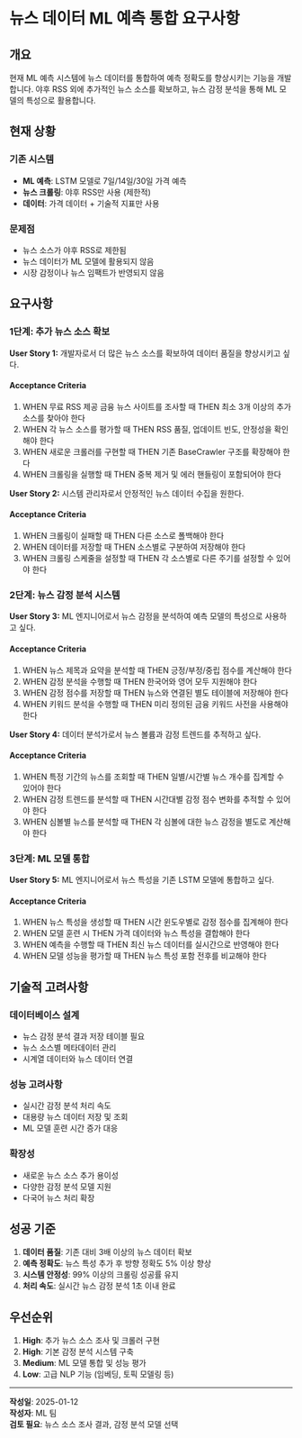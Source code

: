 # 뉴스 데이터 ML 예측 통합 요구사항

## 개요

현재 ML 예측 시스템에 뉴스 데이터를 통합하여 예측 정확도를 향상시키는 기능을 개발합니다.
야후 RSS 외에 추가적인 뉴스 소스를 확보하고, 뉴스 감정 분석을 통해 ML 모델의 특성으로 활용합니다.

## 현재 상황

### 기존 시스템
- **ML 예측**: LSTM 모델로 7일/14일/30일 가격 예측
- **뉴스 크롤링**: 야후 RSS만 사용 (제한적)
- **데이터**: 가격 데이터 + 기술적 지표만 사용

### 문제점
- 뉴스 소스가 야후 RSS로 제한됨
- 뉴스 데이터가 ML 모델에 활용되지 않음
- 시장 감정이나 뉴스 임팩트가 반영되지 않음

## 요구사항

### 1단계: 추가 뉴스 소스 확보

**User Story 1:** 개발자로서 더 많은 뉴스 소스를 확보하여 데이터 품질을 향상시키고 싶다.

#### Acceptance Criteria
1. WHEN 무료 RSS 제공 금융 뉴스 사이트를 조사할 때 THEN 최소 3개 이상의 추가 소스를 찾아야 한다
2. WHEN 각 뉴스 소스를 평가할 때 THEN RSS 품질, 업데이트 빈도, 안정성을 확인해야 한다
3. WHEN 새로운 크롤러를 구현할 때 THEN 기존 BaseCrawler 구조를 확장해야 한다
4. WHEN 크롤링을 실행할 때 THEN 중복 제거 및 에러 핸들링이 포함되어야 한다

**User Story 2:** 시스템 관리자로서 안정적인 뉴스 데이터 수집을 원한다.

#### Acceptance Criteria
1. WHEN 크롤링이 실패할 때 THEN 다른 소스로 폴백해야 한다
2. WHEN 데이터를 저장할 때 THEN 소스별로 구분하여 저장해야 한다
3. WHEN 크롤링 스케줄을 설정할 때 THEN 각 소스별로 다른 주기를 설정할 수 있어야 한다

### 2단계: 뉴스 감정 분석 시스템

**User Story 3:** ML 엔지니어로서 뉴스 감정을 분석하여 예측 모델의 특성으로 사용하고 싶다.

#### Acceptance Criteria
1. WHEN 뉴스 제목과 요약을 분석할 때 THEN 긍정/부정/중립 점수를 계산해야 한다
2. WHEN 감정 분석을 수행할 때 THEN 한국어와 영어 모두 지원해야 한다
3. WHEN 감정 점수를 저장할 때 THEN 뉴스와 연결된 별도 테이블에 저장해야 한다
4. WHEN 키워드 분석을 수행할 때 THEN 미리 정의된 금융 키워드 사전을 사용해야 한다

**User Story 4:** 데이터 분석가로서 뉴스 볼륨과 감정 트렌드를 추적하고 싶다.

#### Acceptance Criteria
1. WHEN 특정 기간의 뉴스를 조회할 때 THEN 일별/시간별 뉴스 개수를 집계할 수 있어야 한다
2. WHEN 감정 트렌드를 분석할 때 THEN 시간대별 감정 점수 변화를 추적할 수 있어야 한다
3. WHEN 심볼별 뉴스를 분석할 때 THEN 각 심볼에 대한 뉴스 감정을 별도로 계산해야 한다

### 3단계: ML 모델 통합

**User Story 5:** ML 엔지니어로서 뉴스 특성을 기존 LSTM 모델에 통합하고 싶다.

#### Acceptance Criteria
1. WHEN 뉴스 특성을 생성할 때 THEN 시간 윈도우별로 감정 점수를 집계해야 한다
2. WHEN 모델 훈련 시 THEN 가격 데이터와 뉴스 특성을 결합해야 한다
3. WHEN 예측을 수행할 때 THEN 최신 뉴스 데이터를 실시간으로 반영해야 한다
4. WHEN 모델 성능을 평가할 때 THEN 뉴스 특성 포함 전후를 비교해야 한다

## 기술적 고려사항

### 데이터베이스 설계
- 뉴스 감정 분석 결과 저장 테이블 필요
- 뉴스 소스별 메타데이터 관리
- 시계열 데이터와 뉴스 데이터 연결

### 성능 고려사항
- 실시간 감정 분석 처리 속도
- 대용량 뉴스 데이터 저장 및 조회
- ML 모델 훈련 시간 증가 대응

### 확장성
- 새로운 뉴스 소스 추가 용이성
- 다양한 감정 분석 모델 지원
- 다국어 뉴스 처리 확장

## 성공 기준

1. **데이터 품질**: 기존 대비 3배 이상의 뉴스 데이터 확보
2. **예측 정확도**: 뉴스 특성 추가 후 방향 정확도 5% 이상 향상
3. **시스템 안정성**: 99% 이상의 크롤링 성공률 유지
4. **처리 속도**: 실시간 뉴스 감정 분석 1초 이내 완료

## 우선순위

1. **High**: 추가 뉴스 소스 조사 및 크롤러 구현
2. **High**: 기본 감정 분석 시스템 구축
3. **Medium**: ML 모델 통합 및 성능 평가
4. **Low**: 고급 NLP 기능 (임베딩, 토픽 모델링 등)

---

**작성일**: 2025-01-12  
**작성자**: ML 팀  
**검토 필요**: 뉴스 소스 조사 결과, 감정 분석 모델 선택